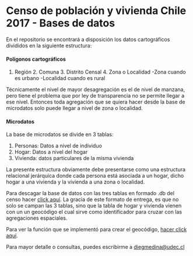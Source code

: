 ﻿# Censo de población y vivienda Chile 2017 - Bases de datos

En el repositorio se encontrará a disposición los datos
cartográficos divididos en la siguiente estructura:

#### Polígonos cartográficos
1. Región
	2. Comuna
		3. Distrito Censal
			4. Zona o Localidad
				-Zona cuando es urbano
				-Localidad cuando es rural

Técnicamente el nivel de mayor desagregación es el de nivel de manzana, pero tiene el problema
que por ley de transparencia no se permite llegar a ese nivel. Entonces toda agregación
que se quiera hacer desde la base de microdatos solo puede llegar a nivel de zona o localidad.

#### Microdatos

La base de microdatos se divide en 3 tablas:

1. Personas: Datos a nivel de individuo
2. Hogar: Datos a nivel del hogar 
3. Vivienda: datos particulares de la misma vivienda

La presente estructura obviamente debe presentarse como una estructura relacional jerárquica
donde cada persona está asociada a un hogar, dicho hogar a una vivienda y la vivienda a una zona
o localidad.

Para descagar la base de datos con las tres tablas en formado .db del censo hacer [click aquí](https://drive.google.com/file/d/1ROtWwX4J4fWwnfj7QFe9iStDdAf9jF4p/view?usp=sharing). 
La gracia de este formato
de entrega, es que no solo se campan las 3 tablas, sino que la tabla de hogar y vivienda vienen con un 
un geocódigo el cual sirve como identificador para cruzar con las agregaciones espaciales.

Para ver la función que se implementó para crear el geocódigo, [hacer click aquí](https://github.com/demcortillas/methods/blob/main/GEOCODIGO.py).

Para mayor detalle o consultas, puedes escribirme a diegmedina@udec.cl